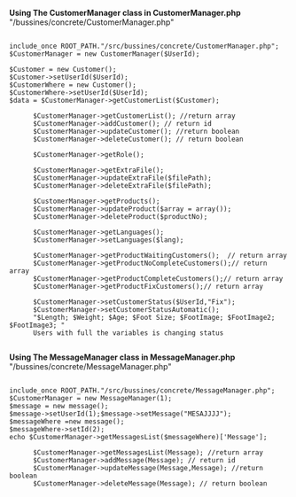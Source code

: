 <b>Using The CustomerManager class in CustomerManager.php</b> "/bussines/concrete/CustomerManager.php"

<pre><code>
include_once ROOT_PATH."/src/bussines/concrete/CustomerManager.php";
$CustomerManager = new CustomerManager($UserId);

$Customer = new Customer();
$Customer->setUserId($UserId); 
$CustomerWhere = new Customer(); 
$CustomerWhere->setUserId($UserId);
$data = $CustomerManager->getCustomerList($Customer); 

      $CustomerManager->getCustomerList(); //return array
      $CustomerManager->addCustomer(); // return id
      $CustomerManager->updateCustomer(); //return boolean
      $CustomerManager->deleteCustomer(); // return boolean
  
      $CustomerManager->getRole();
  
      $CustomerManager->getExtraFile();
      $CustomerManager->updateExtraFile($filePath);
      $CustomerManager->deleteExtraFile($filePath);
  
      $CustomerManager->getProducts();
      $CustomerManager->updateProduct($array = array());
      $CustomerManager->deleteProduct($productNo);
  
      $CustomerManager->getLanguages();
      $CustomerManager->setLanguages($lang);
  
      $CustomerManager->getProductWaitingCustomers();  // return array
      $CustomerManager->getProductNoCompleteCustomers();// return array
      $CustomerManager->getProductCompleteCustomers();// return array
      $CustomerManager->getProductFixCustomers();// return array
  
      $CustomerManager->setCustomerStatus($UserId,"Fix");
      $CustomerManager->setCustomerStatusAutomatic(); 
      "$Length; $Weight; $Age; $Foot Size; $FootImage; $FootImage2; $FootImage3; "
      Users with full the variables is changing status 
      
</pre></code>



<b>Using The MessageManager class in MessageManager.php</b> "/bussines/concrete/MessageManager.php"

<pre><code>
include_once ROOT_PATH."/src/bussines/concrete/MessageManager.php";
$CustomerManager = new MessageManager(1);
$message = new message();
$message->setUserId(1);$message->setMessage("MESAJJJJ");
$messageWhere =new message();
$messageWhere->setId(2);
echo $CustomerManager->getMessagesList($messageWhere)['Message'];

      $CustomerManager->getMessagesList(Message); //return array
      $CustomerManager->addMessage(Message); // return id
      $CustomerManager->updateMessage(Message,Message); //return boolean
      $CustomerManager->deleteMessage(Message); // return boolean
      
</pre></code>
